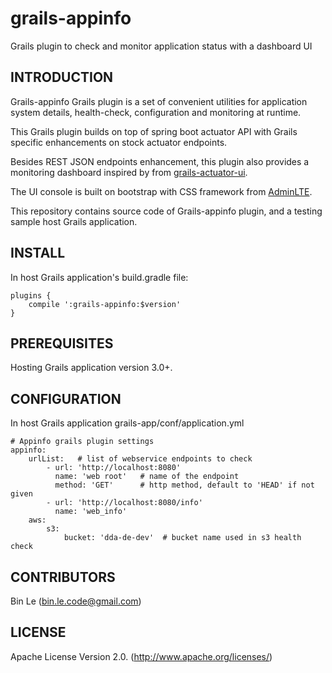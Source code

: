 # grails-appinfo
Grails plugin to check and monitor application status with a dashboard UI


 
## INTRODUCTION 

Grails-appinfo Grails plugin is a set of convenient utilities for application 
system details, health-check, configuration and monitoring at runtime.

This Grails plugin builds on top of spring boot actuator API with Grails specific
enhancements on stock actuator endpoints. 

Besides REST JSON endpoints enhancement, this plugin also provides a monitoring
dashboard inspired by from [grails-actuator-ui](https://github.com/dmahapatro/grails-actuator-ui).

The UI console is built on bootstrap with CSS framework from [AdminLTE](https://adminlte.io/). 

This repository contains source code of Grails-appinfo plugin, and a testing sample host Grails application.

## INSTALL

In host Grails application's build.gradle file:

	plugins {
    	compile ':grails-appinfo:$version'
	}


## PREREQUISITES

Hosting Grails application version 3.0+.


## CONFIGURATION


In host Grails application grails-app/conf/application.yml

    # Appinfo grails plugin settings
    appinfo:
        urlList:   # list of webservice endpoints to check
            - url: 'http://localhost:8080'
              name: 'web root'   # name of the endpoint
              method: 'GET'      # http method, default to 'HEAD' if not given
            - url: 'http://localhost:8080/info'
              name: 'web_info'
        aws:
            s3:
                bucket: 'dda-de-dev'  # bucket name used in s3 health check

## CONTRIBUTORS

Bin Le (bin.le.code@gmail.com)


## LICENSE

Apache License Version 2.0. (http://www.apache.org/licenses/)


